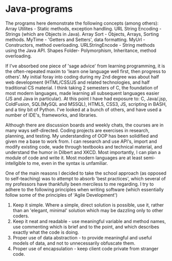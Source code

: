 # Java-programs

The programs here demonstrate the following concepts (among others):
Array Utilites - Static methods, exception handling.
URL String Encoding - Strings (which are Objects in Java).
Array Sort - Objects, Arrays, Sorting methods.
MyTime - 'Getters and Setters', data formatting.
MyUrl - Constructors, method overloading.
URLStringEncode - String methods using the Java API.
Shapes Folder- Polymorphism, Inheritance, method overloading.

If I've absorbed one piece of 'sage advice' from learning programming, it is the often-repeated maxim to 'learn one language well first, then progress to others'. My initial foray into coding during my 2nd degree was about half web development (HTML/CSS/JS and related technologies, and half traditional CS material. I think taking 2 semesters of C, the foundation of most modern languages, made learning all subsequent languages easier (JS and Java in particular). At this point I have had exposure to: C, Java/.jsp, ColdFusion, SQL(MySQL and MSSQL), HTML5, CSS3, JS, scripting in BASH, and a tiny bit of Python. I've looked at a bunch of others, and have used a number of IDE's, frameworks, and libraries.

Although there are discussion boards and weekly chats, the courses are in many ways self-directed. Coding projects are exercises in research, planning, and testing.
My understanding of OOP has been solidified and given me a base to work from. I can research and use API's, import and modify existing code, wade through textbooks and technical material, and understand the humor in Dilbert and XKCD. Most importantly, I can plan a module of code and write it. Most modern languages are at least semi-intellgible to me, even in the syntax is unfamiliar. 

One of the main reasons I decided to take the school approach (as opposed to self-teaching) was to attempt to absorb 'best practices', which several of my professors have thankfully been merciless to me regarding. I try to adhere to the following principles when writing software (which essentially follow some of the principles of 'Agile Development')
1. Keep it simple. Where a simple, direct solution is possible, use it, rather than an 'elegant, minimal' solution which may be dazzling only to other coders.
2. Keep it neat and readable - use meaningful variable and method names, use commenting which is brief and to the point, and which
describes exactly what the code is doing.
3. Proper use of data abstraction - to provide meaningful and useful models of data, and not to unnecessarily obfuscate them.
4. Proper use of encapsulation - keep client code private from stranger code.

